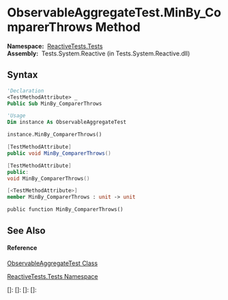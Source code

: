 # ObservableAggregateTest.MinBy\_ComparerThrows Method

**Namespace:**  [ReactiveTests.Tests](ReactiveTests.Tests\ReactiveTests.Tests.md)  
**Assembly:**  Tests.System.Reactive (in Tests.System.Reactive.dll)

## Syntax

```vb
'Declaration
<TestMethodAttribute> _
Public Sub MinBy_ComparerThrows
```

```vb
'Usage
Dim instance As ObservableAggregateTest

instance.MinBy_ComparerThrows()
```

```csharp
[TestMethodAttribute]
public void MinBy_ComparerThrows()
```

```c++
[TestMethodAttribute]
public:
void MinBy_ComparerThrows()
```

```fsharp
[<TestMethodAttribute>]
member MinBy_ComparerThrows : unit -> unit 
```

```jscript
public function MinBy_ComparerThrows()
```

## See Also

#### Reference

[ObservableAggregateTest Class](ObservableAggregateTest\ObservableAggregateTest.md)

[ReactiveTests.Tests Namespace](ReactiveTests.Tests\ReactiveTests.Tests.md)

[]: 
[]: 
[]: 
[]: 